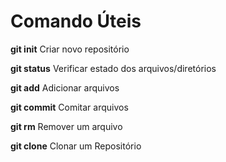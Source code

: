 # Comando Úteis

**git init** Criar novo repositório


**git status** Verificar estado dos arquivos/diretórios


**git add** Adicionar arquivos


**git commit** Comitar arquivos


**git rm** Remover um arquivo


**git clone** Clonar um Repositório


